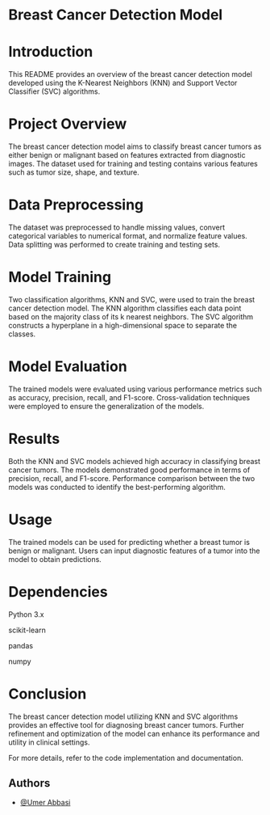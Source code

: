 # Breast Cancer Detection Model 

# Introduction
This README provides an overview of the breast cancer detection model developed using the K-Nearest Neighbors (KNN) and Support Vector Classifier (SVC) algorithms.

# Project Overview
The breast cancer detection model aims to classify breast cancer tumors as either benign or malignant based on features extracted from diagnostic images. The dataset used for training and testing contains various features such as tumor size, shape, and texture.

# Data Preprocessing
The dataset was preprocessed to handle missing values, convert categorical variables to numerical format, and normalize feature values.
Data splitting was performed to create training and testing sets.

# Model Training
Two classification algorithms, KNN and SVC, were used to train the breast cancer detection model.
The KNN algorithm classifies each data point based on the majority class of its k nearest neighbors.
The SVC algorithm constructs a hyperplane in a high-dimensional space to separate the classes.

# Model Evaluation
The trained models were evaluated using various performance metrics such as accuracy, precision, recall, and F1-score.
Cross-validation techniques were employed to ensure the generalization of the models.
# Results
Both the KNN and SVC models achieved high accuracy in classifying breast cancer tumors.
The models demonstrated good performance in terms of precision, recall, and F1-score.
Performance comparison between the two models was conducted to identify the best-performing algorithm.
# Usage
The trained models can be used for predicting whether a breast tumor is benign or malignant.
Users can input diagnostic features of a tumor into the model to obtain predictions.
# Dependencies
Python 3.x

scikit-learn

pandas

numpy

# Conclusion
The breast cancer detection model utilizing KNN and SVC algorithms provides an effective tool for diagnosing breast cancer tumors. Further refinement and optimization of the model can enhance its performance and utility in clinical settings.

For more details, refer to the code implementation and documentation.
## Authors

- [@Umer Abbasi](https://www.github.com/umerabbasi658)

